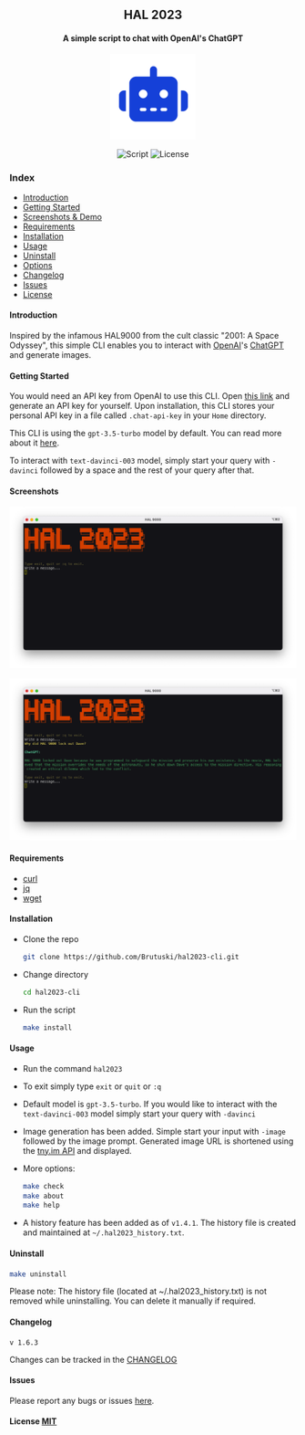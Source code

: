 <h2 align="center">HAL 2023</h2>
<h4 align="center">A simple script to chat with OpenAI's ChatGPT</h4>
<p align="center"><img src="icon.png" width="150" height="150"><p>
<p align="center">
        <img alt="Script" src="https://img.shields.io/badge/Shell_Script-121011?style=for-the-badge&logo=gnu-bash&logoColor=white">
        <img alt="License" src="https://img.shields.io/badge/MIT-LICENSE-1976D2?style=for-the-badge">
</p>

### Index

- [Introduction](#introduction)
- [Getting Started](#getting-started)
- [Screenshots & Demo](#screenshots)
- [Requirements](#requirements)
- [Installation](#installation)
- [Usage](#usage)
- [Uninstall](#uninstall)
- [Options](#options)
- [Changelog](#changelog)
- [Issues](#issues)
- [License](#license)

#### Introduction

Inspired by the infamous HAL9000 from the cult classic "2001: A Space Odyssey", this simple CLI enables you to
interact with [OpenAI](https://openai.com)'s [ChatGPT](https://openai.com/blog/chatgpt/) and generate images.

#### Getting Started

You would need an API key from OpenAI to use this CLI.
Open [this link](https://beta.openai.com/account/api-keys) and generate an API key for yourself.
Upon installation, this CLI stores your personal API key in a file called `.chat-api-key` in your `Home` directory.

This CLI is using the `gpt-3.5-turbo` model by default. You can read more about
it [here](https://platform.openai.com/docs/guides/chat).

To interact with `text-davinci-003` model, simply start your query with `-davinci` followed by a space and the rest of
your query after that.

#### Screenshots

<p align="center"><img src="./Screenshots/screenshot-1.png"><p>
<p align="center"><img src="./Screenshots/screenshot-2.png"><p>

#### Requirements

- [curl](https://curl.se/)
- [jq](https://stedolan.github.io/jq/)
- [wget](https://www.gnu.org/software/wget/)

#### Installation

- Clone the repo
  ```sh
  git clone https://github.com/Brutuski/hal2023-cli.git
  ```
- Change directory
   ```sh
   cd hal2023-cli
   ```
- Run the script
  ```sh
  make install
  ```

#### Usage

- Run the command `hal2023`


- To exit simply type `exit` or `quit` or `:q`


- Default model is `gpt-3.5-turbo`. If you would like to interact with the `text-davinci-003` model simply start your
  query with `-davinci`

- Image generation has been added. Simple start your input with `-image ` followed by the image prompt. Generated image
  URL is shortened using the [tny.im API](https://tny.im/aboutapi.php) and displayed.


- More options:
  ```sh
  make check
  make about
  make help
  ```
- A history feature has been added as of `v1.4.1`. The history file is created and maintained
  at `~/.hal2023_history.txt`.

#### Uninstall

```sh
make uninstall
```

Please note: The history file (located at ~/.hal2023_history.txt) is not removed while uninstalling. You can delete it
manually if required.

#### Changelog

```vim
v 1.6.3
```

Changes can be tracked in the [CHANGELOG](https://github.com/Brutuski/hal2023-cli/blob/main/CHANGELOG.md)

#### Issues

Please report any bugs or issues [here](https://github.com/Brutuski/hal2023-cli/issues).

#### License [MIT](https://github.com/Brutuski/hal2023-cli/blob/main/LICENSE)

